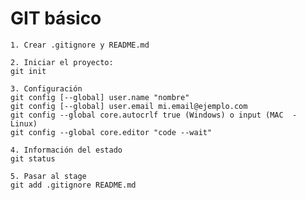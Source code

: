 # GIT básico

    1. Crear .gitignore y README.md

    2. Iniciar el proyecto:
    git init

    3. Configuración
    git config [--global] user.name "nombre"
    git config [--global] user.email mi.email@ejemplo.com
    git config --global core.autocrlf true (Windows) o input (MAC  - Linux)
    git config --global core.editor "code --wait"

    4. Información del estado
    git status

    5. Pasar al stage
    git add .gitignore README.md

    
